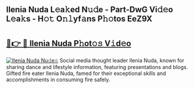 ## Ilenia Nuda L𝚎a𝚔ed N𝚞𝚍e - Part-DwG Vi𝚍𝚎o L𝚎a𝚔s - H𝚘𝚝 O𝚗𝚕yf𝚊ns P𝚑𝚘tos EeZ9X

# <h2><a href="http://kfbm07z.oniu.top/?m=Ilenia+Nuda">🔗👉 🔴 Ilenia Nuda P𝚑ot𝚘𝚜 V𝚒d𝚎o</a></h2>

[![Ilenia Nuda Nu𝚍e𝚜](https://i.imgur.com/0qMVB7G.gif)](http://kfbm07z.oniu.top/?m=Ilenia+Nuda)
Social media thought leader Ilenia Nuda, known for sharing dance and lifestyle information, featuring presentations and blogs. Gifted fire eater Ilenia Nuda, famed for their exceptional skills and accomplishments in consuming fire safely.  
